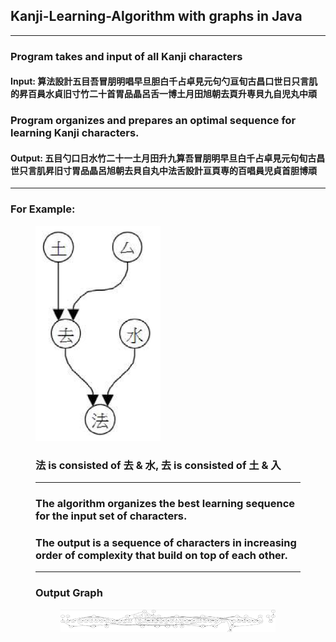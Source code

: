 ## Kanji-Learning-Algorithm with graphs in Java

---
### Program takes and input of all Kanji characters
#### Input: 算法設計五目吾冒朋明唱早旦胆白千占卓見元句勺亘旬古昌口世日只言肌的昇百員水貞旧寸竹二十首胃品晶呂舌一博土月田旭朝去頁升専貝九自児丸中頑

### Program organizes and prepares an optimal sequence for learning Kanji characters.
#### Output: 五目勺口日水竹二十一土月田升九算吾冒朋明早旦白千占卓見元句旬古昌世只言肌昇旧寸胃品晶呂旭朝去貝自丸中法舌設計亘頁専的百唱員児貞首胆博頑

---
### For Example:
<figure>
<img width=200 src="src/images/graphExample.png"
</figure>

### 法 is consisted of 去 & 水, 去 is consisted of 土 & 入 

---
### The algorithm organizes the best learning sequence for the input set of characters. 
### The output is a sequence of characters in increasing order of complexity that build on top of each other.

---
### Output Graph
<figure>
<img src="src/images/graph.png"
</figure>
